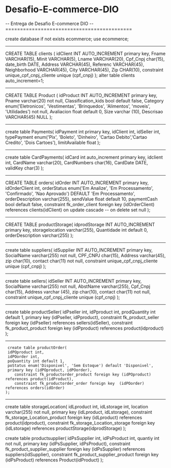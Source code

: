 # Desafio-E-commerce-DIO

-- Entrega de Desafio E-commerce DIO 
-- ===========================================

create database if not exists ecommerce;
use ecommerce;

-- ------------------
CREATE TABLE clients (
  	idClient INT AUTO_INCREMENT primary key,
  	Fname VARCHAR(15),
  	Minit VARCHAR(5),
  	Lname VARCHAR(20),
  	Cpf_Cnpj char(15),
 	 date_birth DATE,
  	Address VARCHAR(45),
  	Referenc VARCHAR(45),
  	Neighborhood VARCHAR(45),
  	City VARCHAR(45),
  	Zip CHAR(10),
  	constraint unique_cpf_cnpj_cliente unique (cpf_cnpj)
  );
  alter table clients auto_increment=1;
  
  -- -----------------
  CREATE TABLE Product (
  	idProduct INT AUTO_INCREMENT primary key,
  	Pname varchar(20) not null,
  	Classification_kids bool default false,
  	Category enum('Eletronicos', 'Vestimentas', 'Brinquedos', 'Alimentos', 'moveis', 'Utilidades') not null,
  	Avaliacion float default 0,
  	Size varchar (10),
  	Descrisao VARCHAR(45) NULL
  );

-- ----------------------
  create table Payments(
    	idPayment int primary key,
    	idClient int, 
    	idSeller int,
    	typePayment enum('Pix', 'Boleto', 'Dinheiro', 'Cartao Debito','Cartao Credito', 'Dois Cartoes'),
    	limitAvailable float
    );

-- --------------------------
create table CardPayments(
	idCard int auto_increment primary key,
   	idclient int,
  	 CardName varchar(20),
        CardNumbers char(16),
        CardDate DATE,
        validKey char(3)
	);
    
-- ------------------------
CREATE TABLE orders(
  	idOrder INT AUTO_INCREMENT primary key,
  	idOrderClient int,
  	orderStatus enum('Em Analize', 'Em Processamento', 'Confirmado', 'Nao Aprovado') DEFAULT 'Em Processamento',
  	orderDescription varchar(255),
  	sendValue float default 10,
  	paymentCash bool default false,
  	constraint fk_order_client foreign key (idOrderClient) references clients(idClient)
		on update cascade
        -- on delete set null
  );
  
-- ------------------------
  CREATE TABLE productStorage(
  	idprodStorage INT AUTO_INCREMENT primary key,
  	storagelocation varchar(255),
  	Quantidade int default 0,
  	orderDescription varchar(255)
  );

-- ------------------------
  create table suppliers(
	 idSupplier INT AUTO_INCREMENT primary key,
	 SocialName varchar(255) not null,
  	 CPF_CNPJ char(15),
   	 Address varchar(45),
   	 zip char(10),
   	 contact char(11) not null,
  	 constraint unique_cpf_cnpj_cliente unique (cpf_cnpj)
  );

-- ------------------------
  create table sellers(
	  idSeller INT AUTO_INCREMENT primary key,
	  SocialName varchar(255) not null,
   	  AbstName varchar(255),
  	  Cpf_Cnpj char(15),
  	  Address varchar (45),
  	  zip char(10),
   	  contact char(11) not null,
  	  constraint unique_cpf_cnpj_cliente unique (cpf_cnpj)
  );

-- ------------------------
  create table productSeller(
	 idPseller int,
   	 idPproduct int,
   	 prodQuantity int default 1,
   	 primary key (idPseller, idPproduct),
   	 constraint fk_product_seller foreign key (idPseller) references sellers(idSeller),
   	 constraint fk_product_product foreign key (idPproduct) references product(idproduct)
    );
    
-- ------------------------
     create table productOrder(
   	 idPOproduct int,
   	 idPOorder int,
   	 poQuantity int default 1,
   	 poStatus enum('Disponivel', 'Sem Estoque') default 'Disponivel',
   	 primary key (idPOproduct, idPOorder),
    	constraint fk_productorder_product foreign key (idPOproduct) references product(idProduct),
    	constraint fk_productorder_order foreign key  (idPOorder) references orders(idOrder)
    );

-- ------------------------
 create table storageLocation(
    	idLproduct int,
    	idLstorage int,
    	location varchar(255) not null,
    	primary key (idLproduct, idLstorage),
    	constraint fk_storage_Location_product foreign key (idLproduct) references product(idproduct),
    	constraint fk_storage_Location_storage foreign key (idLstorage) references productStorage(idprodStorage)
    );

 create table productsupplier(
   	 idPsSupplier int,
   	 idPsProduct int,
    	quantiy int not null,
    	primary key (idPsSupplier, idPsProduct),
    	constraint fk_product_supplier_supplier foreign key (idPsSupplier) references suppliers(idSupplier),
    	constraint fk_product_supplier_product foreign key (idPsProduct) references Product(idProduct)
    );                                                                         
